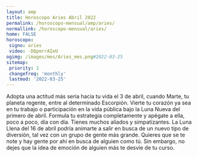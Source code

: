 ```yaml
---
layout: amp
title: Horoscopo Aries Abril 2022 
permalink: /horoscopo-mensual/amp/aries/
normallink: /horoscopo-mensual/aries/
home: FALSE
horoscopo:
 signo: aries
 video: -DQpmrrAIeU
ogimg: /images/mes/Aries_mes.png#2022-03-25
sitemap:
 priority: 1
 changefreq: 'monthly'
 lastmod: '2022-03-25'
---
```



Adopta una actitud más seria hacia tu vida el 3 de abril, cuando Marte, tu planeta regente, entre al determinado Escorpión. Vierte tu corazón ya sea en tu trabajo o participación en la vida pública bajo la Luna Nueva del primero de abril. Formula tu estrategia completamente y apégate a ella, poco a poco, día con día. Tienes muchos aliados y simpatizantes. La Luna Llena del 16 de abril podría animarte a salir en busca de un nuevo tipo de diversión, tal vez con un grupo de gente más grande. Quieres que se te note y hay gente por ahí en busca de alguien como tú. Sin embargo, no dejes que la idea de emoción de alguien más te desvíe de tu curso.